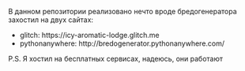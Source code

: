 <p>
В данном репозитории реализовано нечто вроде бредогенератора<br>
захостил на двух сайтах:
<ul>
 <li>glitch: https://icy-aromatic-lodge.glitch.me</li>
 <li>pythonanywhere: http://bredogenerator.pythonanywhere.com/</li>
</ul>

<p>P.S. Я хостил на бесплатных сервисах, надеюсь, они работают</p>
